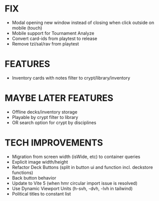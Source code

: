 # FIX
- Modal opening new window instead of closing when click outside on mobile (touch)
- Mobile support for Tournament Analyze
- Convert card-ids from playtest to release
- Remove tzi/sal/rav from playtest

# FEATURES
- Inventory cards with notes filter to crypt/library/inventory

# MAYBE LATER FEATURES
- Offline decks/inventory storage
- Playable by crypt filter to library
- OR search option for crypt by disciplines

# TECH IMPROVEMENTS
- Migration from screen width (isWide, etc) to container queries
- Explicit image width/height
- Refactor Deck Buttons (split in button ui and function incl. deckstore functions)
- Back button behavior
- Update to Vite 5 (when hmr circular import issue is resolved)
- Use Dynamic Viewport Units (h-svh, -dvh, -lvh in tailwind)
- Political titles to constant list
